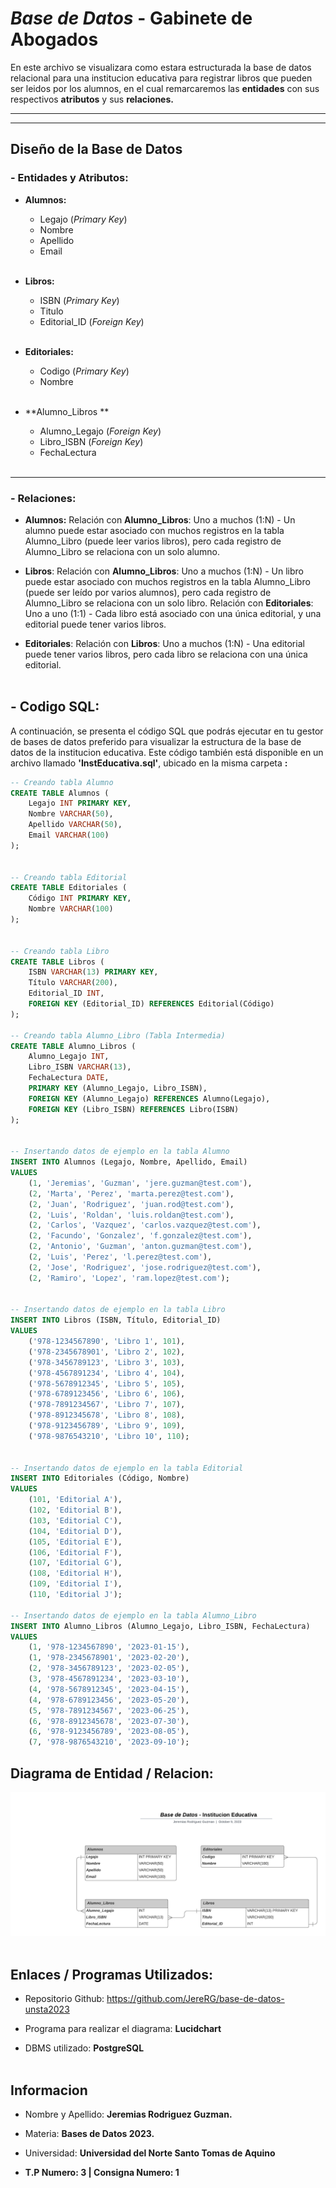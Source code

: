# *Base de Datos* - Gabinete de Abogados

En este archivo se visualizara como estara estructurada la base de datos relacional para una institucion educativa para registrar libros que pueden ser leidos por los alumnos, en el cual remarcaremos las **entidades** con sus respectivos **atributos** y sus **relaciones.**

---
___

## Diseño de la Base de Datos
### - Entidades y Atributos:
- **Alumnos:**
    * Legajo (*Primary Key*)
    * Nombre
    * Apellido
    * Email
<br></br>

- **Libros:**
    * ISBN (*Primary Key*)
    * Titulo
    * Editorial_ID (*Foreign Key*) 
<br></br>

- **Editoriales:**
    * Codigo (*Primary Key*)
    * Nombre
<br></br>

- **Alumno_Libros   **
    * Alumno_Legajo (*Foreign Key*)
    * Libro_ISBN (*Foreign Key*)
    * FechaLectura
<br></br>

---
### - Relaciones:
* **Alumnos:** Relación con **Alumno_Libros**: Uno a muchos (1:N) - Un alumno puede estar asociado con muchos registros en la tabla Alumno_Libro (puede leer varios libros), pero cada registro de Alumno_Libro se relaciona con un solo alumno.

* **Libros**: Relación con **Alumno_Libros**: Uno a muchos (1:N) - Un libro puede estar asociado con muchos registros en la tabla Alumno_Libro (puede ser leído por varios alumnos), pero cada registro de Alumno_Libro se relaciona con un solo libro.
Relación con **Editoriales**: Uno a uno (1:1) - Cada libro está asociado con una única editorial, y una editorial puede tener varios libros.

* **Editoriales**: Relación con **Libros**: Uno a muchos (1:N) - Una editorial puede tener varios libros, pero cada libro se relaciona con una única editorial.
<br></br>


## -  Codigo SQL:

A continuación, se presenta el código SQL que podrás ejecutar en tu gestor de bases de datos preferido para visualizar la estructura de la base de datos de la institucion educativa. Este código también está disponible en un archivo llamado **'InstEducativa.sql'**, ubicado en la misma carpeta **:**

```sql
-- Creando tabla Alumno
CREATE TABLE Alumnos (
    Legajo INT PRIMARY KEY,
    Nombre VARCHAR(50),
    Apellido VARCHAR(50),
    Email VARCHAR(100)
);


-- Creando tabla Editorial
CREATE TABLE Editoriales (
    Código INT PRIMARY KEY,
    Nombre VARCHAR(100)
);


-- Creando tabla Libro
CREATE TABLE Libros (
    ISBN VARCHAR(13) PRIMARY KEY,
    Título VARCHAR(200),
    Editorial_ID INT,
    FOREIGN KEY (Editorial_ID) REFERENCES Editorial(Código)
);

-- Creando tabla Alumno_Libro (Tabla Intermedia)
CREATE TABLE Alumno_Libros (
    Alumno_Legajo INT,
    Libro_ISBN VARCHAR(13),
    FechaLectura DATE,
    PRIMARY KEY (Alumno_Legajo, Libro_ISBN),
    FOREIGN KEY (Alumno_Legajo) REFERENCES Alumno(Legajo),
    FOREIGN KEY (Libro_ISBN) REFERENCES Libro(ISBN)
);


-- Insertando datos de ejemplo en la tabla Alumno
INSERT INTO Alumnos (Legajo, Nombre, Apellido, Email)
VALUES
    (1, 'Jeremias', 'Guzman', 'jere.guzman@test.com'),
    (2, 'Marta', 'Perez', 'marta.perez@test.com'),
    (2, 'Juan', 'Rodriguez', 'juan.rod@test.com'),
    (2, 'Luis', 'Roldan', 'luis.roldan@test.com'),
    (2, 'Carlos', 'Vazquez', 'carlos.vazquez@test.com'),
    (2, 'Facundo', 'Gonzalez', 'f.gonzalez@test.com'),
    (2, 'Antonio', 'Guzman', 'anton.guzman@test.com'),
    (2, 'Luis', 'Perez', 'l.perez@test.com'),
    (2, 'Jose', 'Rodriguez', 'jose.rodriguez@test.com'),
    (2, 'Ramiro', 'Lopez', 'ram.lopez@test.com');


-- Insertando datos de ejemplo en la tabla Libro
INSERT INTO Libros (ISBN, Título, Editorial_ID)
VALUES
    ('978-1234567890', 'Libro 1', 101),
    ('978-2345678901', 'Libro 2', 102),
    ('978-3456789123', 'Libro 3', 103),
    ('978-4567891234', 'Libro 4', 104),
    ('978-5678912345', 'Libro 5', 105),
    ('978-6789123456', 'Libro 6', 106),
    ('978-7891234567', 'Libro 7', 107),
    ('978-8912345678', 'Libro 8', 108),
    ('978-9123456789', 'Libro 9', 109),
    ('978-9876543210', 'Libro 10', 110);


-- Insertando datos de ejemplo en la tabla Editorial
INSERT INTO Editoriales (Código, Nombre)
VALUES
    (101, 'Editorial A'),
    (102, 'Editorial B'),
    (103, 'Editorial C'),
    (104, 'Editorial D'),
    (105, 'Editorial E'),
    (106, 'Editorial F'),
    (107, 'Editorial G'),
    (108, 'Editorial H'),
    (109, 'Editorial I'),
    (110, 'Editorial J');

-- Insertando datos de ejemplo en la tabla Alumno_Libro
INSERT INTO Alumno_Libros (Alumno_Legajo, Libro_ISBN, FechaLectura)
VALUES
    (1, '978-1234567890', '2023-01-15'),
    (1, '978-2345678901', '2023-02-20'),
    (2, '978-3456789123', '2023-02-05'),
    (3, '978-4567891234', '2023-03-10'),
    (4, '978-5678912345', '2023-04-15'),
    (4, '978-6789123456', '2023-05-20'),
    (5, '978-7891234567', '2023-06-25'),
    (6, '978-8912345678', '2023-07-30'),
    (6, '978-9123456789', '2023-08-05'),
    (7, '978-9876543210', '2023-09-10');

```
## Diagrama de Entidad / Relacion:

![Diagrama entidad relacion](DB-InstEducativa.png)
<br></br>

## Enlaces / Programas Utilizados:

* Repositorio Github: https://github.com/JereRG/base-de-datos-unsta2023

* Programa para realizar el diagrama: **Lucidchart**

* DBMS utilizado: **PostgreSQL**
<br></br>

## Informacion
* Nombre y Apellido: **Jeremias Rodriguez Guzman.**

* Materia: **Bases de Datos 2023.**

* Universidad: **Universidad del Norte Santo Tomas de Aquino**

*  **T.P Numero: 3 | Consigna Numero: 1**










